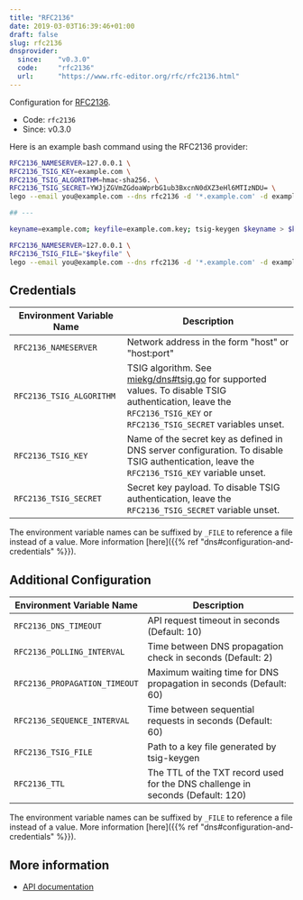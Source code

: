 ```yaml
---
title: "RFC2136"
date: 2019-03-03T16:39:46+01:00
draft: false
slug: rfc2136
dnsprovider:
  since:    "v0.3.0"
  code:     "rfc2136"
  url:      "https://www.rfc-editor.org/rfc/rfc2136.html"
---
```


<!-- THIS DOCUMENTATION IS AUTO-GENERATED. PLEASE DO NOT EDIT. -->
<!-- providers/dns/rfc2136/rfc2136.toml -->
<!-- THIS DOCUMENTATION IS AUTO-GENERATED. PLEASE DO NOT EDIT. -->


Configuration for [RFC2136](https://www.rfc-editor.org/rfc/rfc2136.html).


<!--more-->

- Code: `rfc2136`
- Since: v0.3.0


Here is an example bash command using the RFC2136 provider:

```bash
RFC2136_NAMESERVER=127.0.0.1 \
RFC2136_TSIG_KEY=example.com \
RFC2136_TSIG_ALGORITHM=hmac-sha256. \
RFC2136_TSIG_SECRET=YWJjZGVmZGdoaWprbG1ub3BxcnN0dXZ3eHl6MTIzNDU= \
lego --email you@example.com --dns rfc2136 -d '*.example.com' -d example.com run

## ---

keyname=example.com; keyfile=example.com.key; tsig-keygen $keyname > $keyfile

RFC2136_NAMESERVER=127.0.0.1 \
RFC2136_TSIG_FILE="$keyfile" \
lego --email you@example.com --dns rfc2136 -d '*.example.com' -d example.com run
```




## Credentials

| Environment Variable Name | Description |
|-----------------------|-------------|
| `RFC2136_NAMESERVER` | Network address in the form "host" or "host:port" |
| `RFC2136_TSIG_ALGORITHM` | TSIG algorithm. See [miekg/dns#tsig.go](https://github.com/miekg/dns/blob/master/tsig.go) for supported values. To disable TSIG authentication, leave the `RFC2136_TSIG_KEY` or `RFC2136_TSIG_SECRET` variables unset. |
| `RFC2136_TSIG_KEY` | Name of the secret key as defined in DNS server configuration. To disable TSIG authentication, leave the `RFC2136_TSIG_KEY` variable unset. |
| `RFC2136_TSIG_SECRET` | Secret key payload. To disable TSIG authentication, leave the `RFC2136_TSIG_SECRET` variable unset. |

The environment variable names can be suffixed by `_FILE` to reference a file instead of a value.
More information [here]({{% ref "dns#configuration-and-credentials" %}}).


## Additional Configuration

| Environment Variable Name | Description |
|--------------------------------|-------------|
| `RFC2136_DNS_TIMEOUT` | API request timeout in seconds (Default: 10) |
| `RFC2136_POLLING_INTERVAL` | Time between DNS propagation check in seconds (Default: 2) |
| `RFC2136_PROPAGATION_TIMEOUT` | Maximum waiting time for DNS propagation in seconds (Default: 60) |
| `RFC2136_SEQUENCE_INTERVAL` | Time between sequential requests in seconds (Default: 60) |
| `RFC2136_TSIG_FILE` | Path to a key file generated by tsig-keygen |
| `RFC2136_TTL` | The TTL of the TXT record used for the DNS challenge in seconds (Default: 120) |

The environment variable names can be suffixed by `_FILE` to reference a file instead of a value.
More information [here]({{% ref "dns#configuration-and-credentials" %}}).




## More information

- [API documentation](https://www.rfc-editor.org/rfc/rfc2136.html)

<!-- THIS DOCUMENTATION IS AUTO-GENERATED. PLEASE DO NOT EDIT. -->
<!-- providers/dns/rfc2136/rfc2136.toml -->
<!-- THIS DOCUMENTATION IS AUTO-GENERATED. PLEASE DO NOT EDIT. -->
